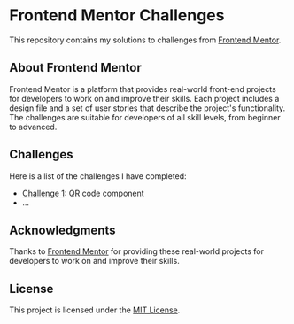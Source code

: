 # Frontend Mentor Challenges

This repository contains my solutions to challenges from [Frontend Mentor](https://www.frontendmentor.io/).

## About Frontend Mentor

Frontend Mentor is a platform that provides real-world front-end projects for developers to work on and improve their skills. Each project includes a design file and a set of user stories that describe the project's functionality. The challenges are suitable for developers of all skill levels, from beginner to advanced.

## Challenges

Here is a list of the challenges I have completed:

- [Challenge 1](https://www.frontendmentor.io/): QR code component
- ...

## Acknowledgments

Thanks to [Frontend Mentor](https://www.frontendmentor.io/) for providing these real-world projects for developers to work on and improve their skills.

## License

This project is licensed under the [MIT License](LICENSE).
